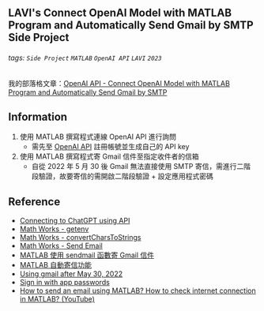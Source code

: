## LAVI's Connect OpenAI Model with MATLAB Program and Automatically Send Gmail by SMTP Side Project
###### tags: `Side Project` `MATLAB` `OpenAI API` `LAVI` `2023` 

我的部落格文章：[OpenAI API - Connect OpenAI Model with MATLAB Program and Automatically Send Gmail by SMTP](https://lavinia0724.github.io/2023/03/07/OpenAI-API-connect-OpenAI-API-with-MATLAB-Program-Side-Project/)

## Information
1. 使用 MATLAB 撰寫程式連線 OpenAI API 進行詢問
    - 需先至 [OpenAI API](https://platform.openai.com/account/api-keys) 註冊帳號並生成自己的 API key
2. 使用 MATLAB 撰寫程式寄 Gmail 信件至指定收件者的信箱
    - 自從 2022 年 5 月 30 後 Gmail 無法直接使用 SMTP 寄信，需進行二階段驗證，故要寄信的需開啟二階段驗證 + 設定應用程式密碼

## Reference
- [Connecting to ChatGPT using API](https://www.mathworks.com/matlabcentral/answers/1894530-connecting-to-chatgpt-using-api)
- [Math Works - getenv](https://ww2.mathworks.cn/help/matlab/ref/getenv.html)
- [Math Works - convertCharsToStrings](https://www.mathworks.com/help/matlab/ref/convertcharstostrings.html)
- [Math Works - Send Email](https://www.mathworks.com/help/matlab/import_export/sending-email.html)
- [MATLAB 使用 sendmail 函數寄 Gmail 信件](https://collin1027.pixnet.net/blog/post/149597248)
- [MATLAB 自動寄信功能](https://dotblogs.com.tw/shaynling/2017/09/28/151713)
- [Using gmail after May 30, 2022](https://www.mathworks.com/matlabcentral/answers/1672544-using-gmail-after-may-30-2022/?s_tid=ans_lp_feed_leaf)
- [Sign in with app passwords](https://support.google.com/mail/answer/185833?hl=en)
- [How to send an email using MATLAB? How to check internet connection in MATLAB? (YouTube)](https://www.youtube.com/watch?v=wcXu0Ku82Bw)

